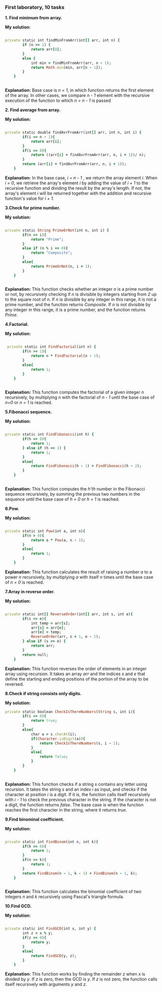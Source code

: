 ### First laboratory, 10 tasks

**1. Find minimum from array.**
   
   
 **My solution:**
```ruby

private static int findMinFromArr(int[] arr, int n) {
        if (n == 1) {
            return arr[0];
        }
        else {
            int min = findMinFromArr(arr, n - 1);
            return Math.min(min, arr[n - 1]);
        }
    }
   
```
**Explanation:**
Base case is *n = 1*, in which function returns the first element of the array. In other cases, we compare *n - 1* element with the recursive execution of the function to which *n = n - 1* is passed


**2. Find average from array.**
   
   
**My solution:**
```ruby

private static double findAvrFromArr(int[] arr, int n, int i) {
        if(i == n - 1){
            return arr[i];
        }
        if(i == 0){
            return ((arr[i] + findAvrFromArr(arr, n, i + 1))/ n);
        }
        return (arr[i] + findAvrFromArr(arr, n, i + 1));
    }

```
**Explanation:**
In the base case, *i = n - 1* , we return the array element *i*. When *i = 0*, we retrieve the array's element *i* by adding the value of *i + 1* to the recursive function and dividing the result by the array's length. If not, the array's element *i* will be returned together with the addition and recursive function's value for *i + 1*.


**3.Check for prime number.**
   
   
 **My solution:**
```ruby

private static String PrimeOrNot(int n, int i) {
        if(n == i){
            return "Prime";
        }
        else if (n % i == 0){
            return "Composite";
        }
        else{
            return PrimeOrNot(n, i + 1);
        }
    }
    
```
**Explanation:**
This function checks whether an integer *n* is a prime number or not, by recursively checking if *n* is divisible by integers starting from *2* up to the square root of *n*. If *n* is divisible by any integer in this range, it is not a prime number, and the function returns *Composite*. If *n* is not divisible by any integer in this range, it is a prime number, and the function returns *Prime*.


**4.Factorial.**
   
   
 **My solution:**
```ruby

 private static int FindFactorial(int n) {
        if(n >= 1){
            return n * FindFactorial(n - 1);
        }
        else{
            return 1;
        }
    }
 
 ```
 **Explanation:**
This function computes the factorial of a given integer *n* recursively, by multiplying *n* with the factorial of *n - 1* until the base case of *n=0* or *n = 1* is reached.


 **5.Fibonacci sequence.**
   
   
 **My solution:**
```ruby

private static int FindFibonacci(int h) {
        if(h == 0){
            return 1;
        } else if (h == 1) {
            return 1;
        }
        else{
            return FindFibonacci(h - 1) + FindFibonacci(h - 2);
        }
    }
    
 ```
 **Explanation:**
This function computes the *h'th* number in the Fibonacci sequence recursively, by summing the previous two numbers in the sequence until the base case of *h = 0* or *h = 1* is reached.


 **6.Pow.**
   
   
 **My solution:**
```ruby

private static int Pow(int a, int n){
        if(n > 0){
            return a * Pow(a, n - 1);
        }
        else{
            return 1;
        }
    }
```
**Explanation:**
This function calculates the result of raising a number *a* to a power *n* recursively, by multiplying *a* with itself *n* times until the base case of *n = 0* is reached.


**7.Array in reverse order.**
   
   
 **My solution:**
```ruby

private static int[] ReverseOrder(int[] arr, int s, int e){
        if(s <= e){
            int temp = arr[s];
            arr[s] = arr[e];
            arr[e] = temp;
            ReverseOrder(arr, s + 1, e - 1);
        } else if (s == e) {
            return arr;
        }
        return null;
    }

```
**Explanation:**
This function reverses the order of elements in an integer array using recursion. It takes an array *arr* and the indices *s* and *e* that define the starting and ending positions of the portion of the array to be reversed.


**8.Check if string consists only digits.**
   
   
**My solution:**
```ruby
private static boolean CheckIsThereNumbers(String s, int i){
        if(i == 0){
            return true;
        }
        else{
            char a = s.charAt(i);
            if(Character.isDigit(a)){
                return CheckIsThereNumbers(s, i - 1);
            }
            else{
                return false;
            }
        }
    }
    
```
**Explanation:**
This function checks if a string *s* contains any letter using recursion. It takes the string *s* and an index *i* as input, and checks if the character at position *i* is a digit. If it is, the function calls itself recursively with *i - 1* to check the previous character in the string. If the character is not a digit, the function returns *false*. The base case is when the function reaches the first character in the string, where it returns *true*.


**9.Find binominal coefficient.**
   
   
**My solution:**
```ruby

private static int FindBinom(int n, int k){
        if(k == 0){
            return 1;
        }
        if(n == k){
            return 1;
        }
        return FindBinom(n - 1, k - 1) + FindBinom(n - 1, k);
    }
    
```
**Explanation:**
This function calculates the binomial coefficient of two integers *n* and *k* recursively using Pascal's triangle formula.


**10.Find GCD.**
  
  
**My solution:**
```ruby

private static int FindGCD(int x, int y) {
        int z = x % y;
        if(z == 0){
            return y;
        }
        else{
            return FindGCD(y, z);
        }
    }

```
**Explanation:**
This function works by finding the remainder *z* when *x* is divided by *y*. If *z* is zero, then the GCD is *y*. If *z* is not zero, the function calls itself recursively with arguments *y* and *z*.
